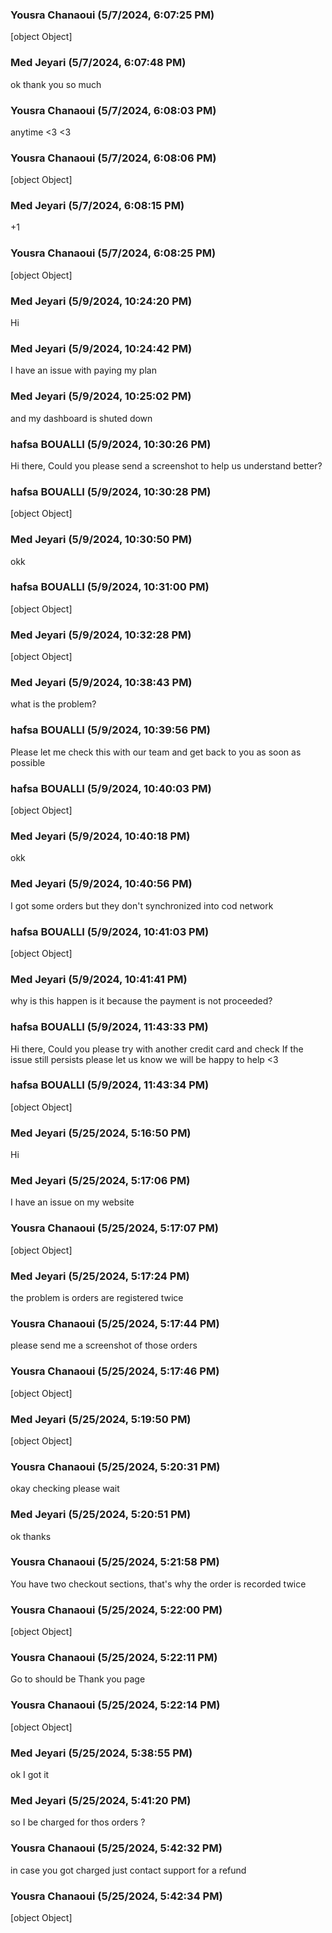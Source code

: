 ### Yousra Chanaoui (5/7/2024, 6:07:25 PM)

[object Object]

### Med Jeyari (5/7/2024, 6:07:48 PM)

ok thank you so much

### Yousra Chanaoui (5/7/2024, 6:08:03 PM)

anytime <3 <3

### Yousra Chanaoui (5/7/2024, 6:08:06 PM)

[object Object]

### Med Jeyari (5/7/2024, 6:08:15 PM)

+1

### Yousra Chanaoui (5/7/2024, 6:08:25 PM)

[object Object]

### Med Jeyari (5/9/2024, 10:24:20 PM)

Hi

### Med Jeyari (5/9/2024, 10:24:42 PM)

I have an issue with paying my plan

### Med Jeyari (5/9/2024, 10:25:02 PM)

and my dashboard is shuted down

### hafsa BOUALLI (5/9/2024, 10:30:26 PM)

Hi there, 
Could you please send a screenshot to help us understand better?

### hafsa BOUALLI (5/9/2024, 10:30:28 PM)

[object Object]

### Med Jeyari (5/9/2024, 10:30:50 PM)

okk

### hafsa BOUALLI (5/9/2024, 10:31:00 PM)

[object Object]

### Med Jeyari (5/9/2024, 10:32:28 PM)

[object Object]

### Med Jeyari (5/9/2024, 10:38:43 PM)

what is the problem?

### hafsa BOUALLI (5/9/2024, 10:39:56 PM)

Please let me check this with our team and get back to you as soon as possible

### hafsa BOUALLI (5/9/2024, 10:40:03 PM)

[object Object]

### Med Jeyari (5/9/2024, 10:40:18 PM)

okk

### Med Jeyari (5/9/2024, 10:40:56 PM)

I got some orders but they don't synchronized into cod network

### hafsa BOUALLI (5/9/2024, 10:41:03 PM)

[object Object]

### Med Jeyari (5/9/2024, 10:41:41 PM)

why is this happen is it because the payment is not proceeded?

### hafsa BOUALLI (5/9/2024, 11:43:33 PM)

Hi there, 
Could you please try with another credit card and check 
If the issue still persists please let us know we will be happy to help <3

### hafsa BOUALLI (5/9/2024, 11:43:34 PM)

[object Object]

### Med Jeyari (5/25/2024, 5:16:50 PM)

Hi

### Med Jeyari (5/25/2024, 5:17:06 PM)

I have an issue on my website

### Yousra Chanaoui (5/25/2024, 5:17:07 PM)

[object Object]

### Med Jeyari (5/25/2024, 5:17:24 PM)

the problem is orders are registered twice

### Yousra Chanaoui (5/25/2024, 5:17:44 PM)

please send me a screenshot of those orders

### Yousra Chanaoui (5/25/2024, 5:17:46 PM)

[object Object]

### Med Jeyari (5/25/2024, 5:19:50 PM)

[object Object]

### Yousra Chanaoui (5/25/2024, 5:20:31 PM)

okay checking please wait

### Med Jeyari (5/25/2024, 5:20:51 PM)

ok thanks

### Yousra Chanaoui (5/25/2024, 5:21:58 PM)

You have two checkout sections, that's why the order is recorded twice

### Yousra Chanaoui (5/25/2024, 5:22:00 PM)

[object Object]

### Yousra Chanaoui (5/25/2024, 5:22:11 PM)

Go to should be Thank you page

### Yousra Chanaoui (5/25/2024, 5:22:14 PM)

[object Object]

### Med Jeyari (5/25/2024, 5:38:55 PM)

ok I got it

### Med Jeyari (5/25/2024, 5:41:20 PM)

so I be charged for thos orders ?

### Yousra Chanaoui (5/25/2024, 5:42:32 PM)

in case you got charged just contact support for a refund

### Yousra Chanaoui (5/25/2024, 5:42:34 PM)

[object Object]
